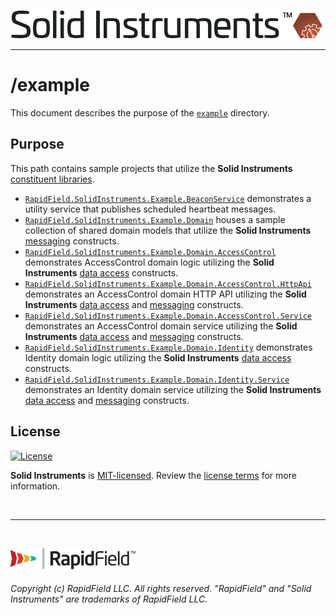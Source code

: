 <!--
Copyright (c) RapidField LLC. Licensed under the MIT License. See LICENSE.txt in the project root for license information.
-->

[![Solid Instruments](../SolidInstruments.Logo.Color.Transparent.500w.png)](../README.md)
- - -

# /example

This document describes the purpose of the [`example`]() directory.

## Purpose

This path contains sample projects that utilize the **Solid Instruments** [constituent libraries](/../src).

- [`RapidField.SolidInstruments.Example.BeaconService`](/example/RapidField.SolidInstruments.Example.BeaconService) demonstrates a utility service that publishes scheduled heartbeat messages.
- [`RapidField.SolidInstruments.Example.Domain`](/example/RapidField.SolidInstruments.Example.Domain) houses a sample collection of shared domain models that utilize the **Solid Instruments** [messaging](../src/RapidField.SolidInstruments.Messaging/README.md) constructs.
- [`RapidField.SolidInstruments.Example.Domain.AccessControl`](/example/RapidField.SolidInstruments.Example.Domain.AccessControl) demonstrates AccessControl domain logic utilizing the **Solid Instruments** [data access](../src/RapidField.SolidInstruments.DataAccess/README.md) constructs.
- [`RapidField.SolidInstruments.Example.Domain.AccessControl.HttpApi`](/example/RapidField.SolidInstruments.Example.Domain.AccessControl.HttpApi) demonstrates an AccessControl domain HTTP API utilizing the **Solid Instruments** [data access](../src/RapidField.SolidInstruments.DataAccess/README.md) and [messaging](../src/RapidField.SolidInstruments.Messaging/README.md) constructs.
- [`RapidField.SolidInstruments.Example.Domain.AccessControl.Service`](/example/RapidField.SolidInstruments.Example.Domain.AccessControl.Service) demonstrates an AccessControl domain service utilizing the **Solid Instruments** [data access](../src/RapidField.SolidInstruments.DataAccess/README.md) and [messaging](../src/RapidField.SolidInstruments.Messaging/README.md) constructs.
- [`RapidField.SolidInstruments.Example.Domain.Identity`](/example/RapidField.SolidInstruments.Example.Domain.Identity) demonstrates Identity domain logic utilizing the **Solid Instruments** [data access](../src/RapidField.SolidInstruments.DataAccess/README.md) constructs.
- [`RapidField.SolidInstruments.Example.Domain.Identity.Service`](/example/RapidField.SolidInstruments.Example.Domain.Identity.Service) demonstrates an Identity domain service utilizing the **Solid Instruments** [data access](../src/RapidField.SolidInstruments.DataAccess/README.md) and [messaging](../src/RapidField.SolidInstruments.Messaging/README.md) constructs.

## License

[![License](https://img.shields.io/github/license/rapidfield/solid-instruments?style=flat&color=lightseagreen&label=license&logo=open-access&logoColor=lightgrey)](https://github.com/RapidField/solid-instruments/blob/master/LICENSE.txt)

**Solid Instruments** is [MIT-licensed](https://en.wikipedia.org/wiki/MIT_License). Review the [license terms](../LICENSE.txt) for more information.

<br />

- - -

<br />

[![RapidField](../RapidField.Logo.Color.Black.Transparent.200w.png)](https://www.rapidfield.com)

###### Copyright (c) RapidField LLC. All rights reserved. "RapidField" and "Solid Instruments" are trademarks of RapidField LLC.